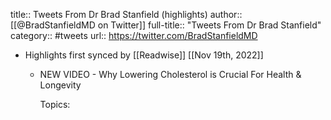 title:: Tweets From Dr Brad Stanfield (highlights)
author:: [[@BradStanfieldMD on Twitter]]
full-title:: "Tweets From Dr Brad Stanfield"
category:: #tweets
url:: https://twitter.com/BradStanfieldMD

- Highlights first synced by [[Readwise]] [[Nov 19th, 2022]]
	- NEW VIDEO - Why Lowering Cholesterol is Crucial For Health & Longevity
	  
	  Topics: